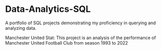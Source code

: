 # Data-Analytics-SQL
A portfolio of SQL projects demonstrating my proficiency in querying and analyzing data.

Manchester United Stat: This project is an analysis of the performance of Manchester United Football Club from season 1993 to 2022
